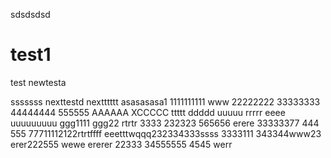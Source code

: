 
sdsdsdsd

# test1
test
newtesta

sssssss
nexttestd
nextttttt
asasasasa1
1111111111
www
22222222
33333333
44444444
555555
AAAAAA
XCCCCC
ttttt
ddddd
uuuuu
rrrrr
eeee
uuuuuuuuu
ggg1111
ggg22
rtrtr
3333
232323
565656
erere
33333377
444
555
77711112122rtrtffff
eeetttwqqq232334333ssss
3333111
343344www23 
erer222555
wewe
ererer
22333
34555555
4545
werr
